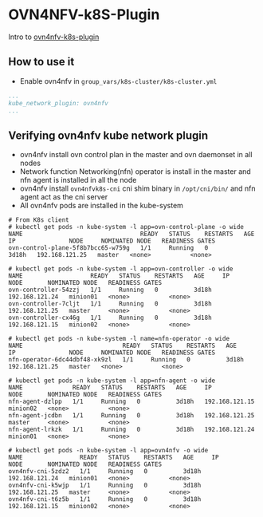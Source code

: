 # OVN4NFV-k8S-Plugin

Intro to [ovn4nfv-k8s-plugin](https://github.com/opnfv/ovn4nfv-k8s-plugin)

## How to use it

* Enable ovn4nfv in `group_vars/k8s-cluster/k8s-cluster.yml`

```yml
...
kube_network_plugin: ovn4nfv
...
```

## Verifying ovn4nfv kube network plugin

* ovn4nfv install ovn control plan in the master and ovn daemonset in all nodes
* Network function Networking(nfn) operator is install in the master and nfn agent is installed in all the node
* ovn4nfv install `ovn4nfvk8s-cni` cni shim binary in `/opt/cni/bin/` and nfn agent act as the cni server
* All ovn4nfv pods are installed in the kube-system

```ShellSession
# From K8s client
# kubectl get pods -n kube-system -l app=ovn-control-plane -o wide
NAME                                 READY   STATUS    RESTARTS   AGE     IP               NODE     NOMINATED NODE   READINESS GATES
ovn-control-plane-5f8b7bcc65-w759g   1/1     Running   0          3d18h   192.168.121.25   master   <none>           <none>

# kubectl get pods -n kube-system -l app=ovn-controller -o wide
NAME                   READY   STATUS    RESTARTS   AGE     IP               NODE       NOMINATED NODE   READINESS GATES
ovn-controller-54zzj   1/1     Running   0          3d18h   192.168.121.24   minion01   <none>           <none>
ovn-controller-7cljt   1/1     Running   0          3d18h   192.168.121.25   master     <none>           <none>
ovn-controller-cx46g   1/1     Running   0          3d18h   192.168.121.15   minion02   <none>           <none>

# kubectl get pods -n kube-system -l name=nfn-operator -o wide
NAME                            READY   STATUS    RESTARTS   AGE     IP               NODE     NOMINATED NODE   READINESS GATES
nfn-operator-6dc44dbf48-xk9zl   1/1     Running   0          3d18h   192.168.121.25   master   <none>           <none>

# kubectl get pods -n kube-system -l app=nfn-agent -o wide
NAME              READY   STATUS    RESTARTS   AGE     IP               NODE       NOMINATED NODE   READINESS GATES
nfn-agent-dzlpp   1/1     Running   0          3d18h   192.168.121.15   minion02   <none>           <none>
nfn-agent-jcdbn   1/1     Running   0          3d18h   192.168.121.25   master     <none>           <none>
nfn-agent-lrkzk   1/1     Running   0          3d18h   192.168.121.24   minion01   <none>           <none>

# kubectl get pods -n kube-system -l app=ovn4nfv -o wide
NAME                READY   STATUS    RESTARTS   AGE     IP               NODE       NOMINATED NODE   READINESS GATES
ovn4nfv-cni-5zdz2   1/1     Running   0          3d18h   192.168.121.24   minion01   <none>           <none>
ovn4nfv-cni-k5wjp   1/1     Running   0          3d18h   192.168.121.25   master     <none>           <none>
ovn4nfv-cni-t6z5b   1/1     Running   0          3d18h   192.168.121.15   minion02   <none>           <none>
```
